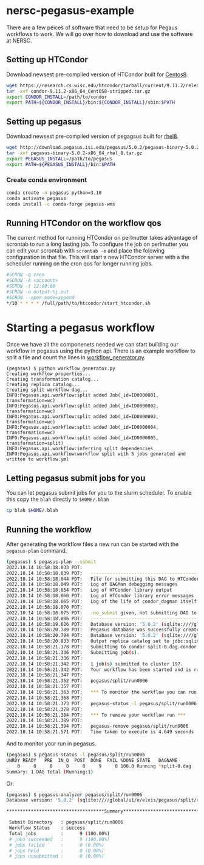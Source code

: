 # nersc-pegasus-example

There are a few peices of software that need to be setup for Pegaus workflows to work. We will go over how to download and use the software at NERSC.

## Setting up HTCondor

Download newsest pre-compiled version of HTCondor built for [Centos8](https://research.cs.wisc.edu/htcondor/tarball/current).

```bash
wget https://research.cs.wisc.edu/htcondor/tarball/current/9.11.2/release/condor-9.11.2-x86_64_CentOS8-stripped.tar.gz
tar -xvf condor-9.11.2-x86_64_CentOS8-stripped.tar.gz
export CONDOR_INSTALL=/path/to/condor
export PATH=${CONDOR_INSTALL}/bin:${CONDOR_INSTALL}/sbin:$PATH
```


## Setting up pegasus

Download newsest pre-compiled version of pegagsus built for [rhel8](http://download.pegasus.isi.edu/pegasus).

```bash
wget http://download.pegasus.isi.edu/pegasus/5.0.2/pegasus-binary-5.0.2-x86_64_rhel_8.tar.gz
tar -xvf pegasus-binary-5.0.2-x86_64_rhel_8.tar.gz
export PEGASUS_INSTALL=/path/to/pegasus
export PATH=${PEGASUS_INSTALL}/bin:$PATH
```

### Create conda environment

```bash
conda create -n pegasus python=3.10
conda activate pegasus
conda install -c conda-forge pegasus-wms
```

## Running HTCondor on the workflow qos

The current method for running HTCondor on perlmutter takes advantage of scrontab to run a long lasting job. To configure the job on perlmutter you can edit your scrontab with `scrontab -e` and place the folowing configuration in that file. This will start a new HTCondor server with a the scheduler running on the cron qos for longer running jobs.


```bash
#SCRON -q cron
#SCRON -A <account>
#SCRON -t 12:00:00
#SCRON -o output-%j.out
#SCRON --open-mode=append
*/10 * * * * /full/path/to/htcondor/start_htcondor.sh
```


# Starting a pegasus workflow

Once we have all the componenets needed we can start building our workflow in pegasus using the python api. There is an example workflow to split a file and count the lines in [workflow_generator.py](pegasus/workflow_generator.py).

```
(pegasus) $ python workflow_generator.py 
Creating workflow properties...
Creating transformation catalog...
Creating replica catalog...
Creating split workflow dag...
INFO:Pegasus.api.workflow:split added Job(_id=ID0000001, transformation=wc)
INFO:Pegasus.api.workflow:split added Job(_id=ID0000002, transformation=wc)
INFO:Pegasus.api.workflow:split added Job(_id=ID0000003, transformation=wc)
INFO:Pegasus.api.workflow:split added Job(_id=ID0000004, transformation=wc)
INFO:Pegasus.api.workflow:split added Job(_id=ID0000005, transformation=split)
INFO:Pegasus.api.workflow:inferring split dependencies
INFO:Pegasus.api.workflow:workflow split with 5 jobs generated and written to workflow.yml
```

## Letting pegasus submit jobs for you

You can let pegasus submit jobs for you to the slurm scheduler. To enable this copy the `blah` directly to `$HOME/.blah`

```bash
cp blah $HOME/.blah
```

## Running the workflow

After generating the workflow files a new run can be started with the `pegasus-plan` command.

```bash
(pegasus) $ pegasus-plan --submit
2022.10.14 10:58:18.033 PDT:
2022.10.14 10:58:18.039 PDT:   -----------------------------------------------------------------------
2022.10.14 10:58:18.044 PDT:   File for submitting this DAG to HTCondor           : split-0.dag.condor.sub
2022.10.14 10:58:18.049 PDT:   Log of DAGMan debugging messages                 : split-0.dag.dagman.out
2022.10.14 10:58:18.054 PDT:   Log of HTCondor library output                     : split-0.dag.lib.out
2022.10.14 10:58:18.060 PDT:   Log of HTCondor library error messages             : split-0.dag.lib.err
2022.10.14 10:58:18.065 PDT:   Log of the life of condor_dagman itself          : split-0.dag.dagman.log
2022.10.14 10:58:18.070 PDT:
2022.10.14 10:58:18.075 PDT:   -no_submit given, not submitting DAG to HTCondor.  You can do this with:
2022.10.14 10:58:18.086 PDT:   -----------------------------------------------------------------------
2022.10.14 10:58:19.626 PDT:   Database version: '5.0.2' (sqlite:////global/homes/e/elvis/.pegasus/workflow.db)
2022.10.14 10:58:20.789 PDT:   Pegasus database was successfully created.
2022.10.14 10:58:20.794 PDT:   Database version: '5.0.2' (sqlite:////global/u1/e/elvis/pegasus/split/run0006/split-0.replicas.db)
2022.10.14 10:58:20.833 PDT:   Output replica catalog set to jdbc:sqlite:/global/u1/e/elvis/pegasus/split/run0006/split-0.replicas.db
2022.10.14 10:58:21.178 PDT:   Submitting to condor split-0.dag.condor.sub
2022.10.14 10:58:21.336 PDT:   Submitting job(s).
2022.10.14 10:58:21.336 PDT:
2022.10.14 10:58:21.342 PDT:   1 job(s) submitted to cluster 197.
2022.10.14 10:58:21.342 PDT:   Your workflow has been started and is running in the base directory:
2022.10.14 10:58:21.347 PDT:
2022.10.14 10:58:21.352 PDT:   pegasus/split/run0006
2022.10.14 10:58:21.357 PDT:
2022.10.14 10:58:21.363 PDT:   *** To monitor the workflow you can run ***
2022.10.14 10:58:21.368 PDT:
2022.10.14 10:58:21.373 PDT:   pegasus-status -l pegasus/split/run0006
2022.10.14 10:58:21.378 PDT:
2022.10.14 10:58:21.384 PDT:   *** To remove your workflow run ***
2022.10.14 10:58:21.389 PDT:
2022.10.14 10:58:21.394 PDT:   pegasus-remove pegasus/split/run0006
2022.10.14 10:58:21.571 PDT:   Time taken to execute is 4.649 seconds
```

And to monitor your run in pegasus.

```bash
(pegasus) $ pegasus-status -l pegasus/split/run0006
UNRDY READY   PRE  IN_Q  POST  DONE  FAIL %DONE STATE   DAGNAME
    0     0     0     0     0     9     0 100.0 Running *split-0.dag
Summary: 1 DAG total (Running:1)
```

Or:

```bash
(pegasus) $ pegasus-analyzer pegasus/split/run0006
Database version: '5.0.2' (sqlite:////global/u1/e/elvis/pegasus/split/run0006/split-0.replicas.db)

************************************Summary*************************************

 Submit Directory   : pegasus/split/run0006
 Workflow Status    : success
 Total jobs         :      9 (100.00%)
 # jobs succeeded   :      9 (100.00%)
 # jobs failed      :      0 (0.00%)
 # jobs held        :      0 (0.00%)
 # jobs unsubmitted :      0 (0.00%)
```